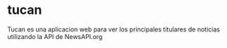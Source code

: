 # tucan
Tucan es una aplicacion web para ver los principales titulares de noticias utilizando la API de NewsAPI.org
